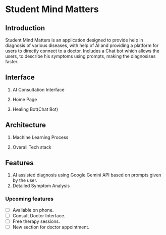 # Student Mind Matters
## Introduction
Student Mind Matters is an application designed to provide help in diagnosis of various diseases, with help of AI and providing a platform for users to directly connect to a doctor. Includes a Chat bot which allows the users, to describe his symptoms using prompts, making the diagnosises faster.


## Interface
1. AI Consultation Interface

2. Home Page

3. Healing Bot(Chat Bot)


## Architecture
1. Machine Learning Process
  
2. Overall Tech stack


## Features
1. AI assisted diagnosis using Google Gemini API based on prompts given by the user.
2. Detailed Symptom Analysis


### Upcoming features
- [ ] Available on phone.
- [ ] Consult Doctor Interface.
- [ ] Free therapy sessions.
- [ ] New section for doctor appointment.
